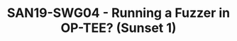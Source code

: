 ---
categories:
- san19
description: <ul><li dir="ltr">Riscure (Martijn B) has created a fuzzer tool for OP-TEE.
  It has been successfully used to find a couple of potential security issues in OP-TEE.<br></li><li
  dir="ltr">As of today the tool is quite invasive in terms of making changes to the
  current OP-TEE source code.<br></li><li dir="ltr">In this session we would like
  to discuss whether there is anything we can do make the fuzzer code closer to upstream.<br></li></ul>Related
  session:&nbsp;<br><a href="https://linaroconnectsandiego.sched.com/event/SubJ/san19-509-fuzzing-embedded-trusted-operating-systems-using-afl">SAN19-225
  Fuzzing embedded (trusted)&nbsp;</a>
image:
  featured: 'true'
  path: /assets/images/featured-images/san19/SAN19-SWG04.png
session_attendee_num: '10'
session_id: SAN19-SWG04
session_room: Developers Rooms
session_slot:
  end_time: '2019-09-25 12:30:00'
  start_time: '2019-09-25 12:00:00'
session_speakers:
- speaker_bio: Joakim has been a Linux user for about 15 years where he spent most
    of the time in his professional career working with security for embedded devices.
    The last five years he has been heading Security Working Group in Linaro who are
    working with various upstream projects related to Security where OP-TEE is one
    of the key projects for that group.
  speaker_company: Linaro
  speaker_image: /assets/images/speakers/san19/joakim-bech.jpg
  speaker_location: Sweden
  speaker_name: Joakim Bech
  speaker_position: Principal Engineer Security
  speaker_url: http://joakimbech.com
  speaker_username: joakim.bech
- speaker_bio: Martijn Bogaard is a Senior Security Analyst at Riscure where he focuses
    most of his time on analyzing the security of low-level embedded software (bootloaders,
    operating systems) and is slowly expanding into embedded hardware security. Recent
    research interests include the effects of fault injection on software, TEE (in-)security
    and levering the hardware to attack software.
  speaker_company: Riscure
  speaker_image: /assets/images/speakers/san19/martijn-bogaard.jpg
  speaker_location: ''
  speaker_name: Martijn Bogaard
  speaker_position: Senior Security Analyst at Riscure
  speaker_url: ''
  speaker_username: bogaard
session_track: Security
tag: session
tags:
- 96Boards
title: SAN19-SWG04 - Running a Fuzzer in OP-TEE? (Sunset 1)
---
